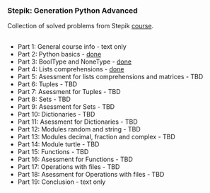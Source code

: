 ### Stepik: Generation Python Advanced
Collection of solved problems from Stepik [course](https://stepik.org/course/68343).
##
* Part 1: General course info - text only
* Part 2: Python basics - [done](https://github.com/AlexeyKuzko/study_projects/tree/main/stepik_generation_py_advanced/chapter_2)
* Part 3: BoolType and NoneType - [done](https://github.com/AlexeyKuzko/study_projects/tree/main/stepik_generation_py_advanced/chapter_3)
* Part 4: Lists comprehensions - [done](https://github.com/AlexeyKuzko/study_projects/tree/main/stepik_generation_py_advanced/chapter_4)
* Part 5: Asessment for lists comprehensions and matrices - TBD
* Part 6: Tuples - TBD
* Part 7: Asessment for Tuples - TBD
* Part 8: Sets - TBD
* Part 9: Asessment for Sets - TBD
* Part 10: Dictionaries - TBD
* Part 11: Asessment for Dictionaries - TBD
* Part 12: Modules random and string - TBD
* Part 13: Modules decimal, fraction and complex - TBD
* Part 14: Module turtle - TBD
* Part 15: Functions - TBD
* Part 16: Asessment for Functions - TBD
* Part 17: Operations with files - TBD
* Part 18: Asessment for Operations with files - TBD
* Part 19: Conclusion - text only
